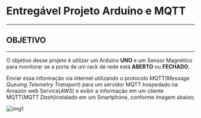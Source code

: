 # Entregável Projeto Arduíno e MQTT
---
## OBJETIVO
---  

O objetivo desse projeto é utilizar um Arduino **UNO** e um Sensor Magnético para monitorar se a porta de um rack de rede está **ABERTO** ou **FECHADO**.

Enviar essa informação via internet utilizando o protocolo MQTT(*Message Queuing Telemetry Transport*) para um servidor MQTT hospedado na Amazon web Service(*AWS*) e exibir a informação em um cliente MQTT(*MQTT Dash*)instalado em um Smartphone, conforme imagem abaixo;

![img1](https://user-images.githubusercontent.com/61972825/106648875-9fb2c300-656f-11eb-8c33-3fe701f12e50.jpg)

